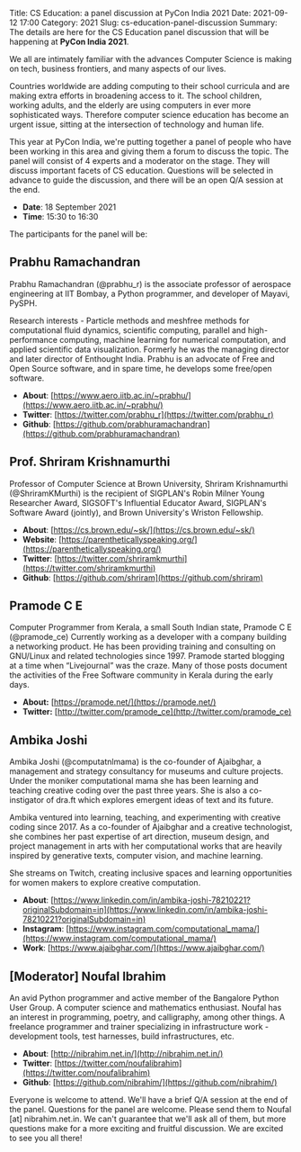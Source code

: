 Title: CS Education: a panel discussion at PyCon India 2021
Date: 2021-09-12 17:00
Category: 2021
Slug: cs-education-panel-discussion
Summary: The details are here for the CS Education panel discussion that will be happening at **PyCon India 2021**.

We all are intimately familiar with the advances Computer Science is making on tech, business frontiers, and many aspects of our lives.

Countries worldwide are adding computing to their school curricula and are making extra efforts in broadening access to it.  The school children, working adults, and the elderly are using computers in ever more sophisticated ways.  Therefore computer science education has become an urgent issue, sitting at the intersection of technology and human life.

This year at PyCon India, we're putting together a panel of people who have been working in this area and giving them a forum to discuss the topic. The panel will consist of 4 experts and a moderator on the stage. They will discuss important facets of CS education. Questions will be selected in advance to guide the discussion, and there will be an open Q/A session at the end.

- **Date**: 18 September 2021
- **Time**: 15:30 to 16:30

The participants for the panel will be:

## Prabhu Ramachandran

Prabhu Ramachandran (@prabhu_r) is the associate professor of aerospace engineering at IIT Bombay, a Python programmer, and developer of Mayavi, PySPH.

Research interests - Particle methods and meshfree methods for computational fluid dynamics, scientific computing, parallel and high-performance computing, machine learning for numerical computation, and applied scientific data visualization. Formerly he was the managing director and later director of Enthought India. Prabhu is an advocate of Free and Open Source software, and in spare time, he develops some free/open software.

- **About**: [https://www.aero.iitb.ac.in/~prabhu/](https://www.aero.iitb.ac.in/~prabhu/)
- **Twitter**: [https://twitter.com/prabhu_r](https://twitter.com/prabhu_r)
- **Github**: [https://github.com/prabhuramachandran](https://github.com/prabhuramachandran)


## Prof. Shriram Krishnamurthi

Professor of Computer Science at Brown University, Shriram Krishnamurthi (@ShriramKMurthi) is the recipient of SIGPLAN's Robin Milner Young Researcher Award, SIGSOFT's Influential Educator Award, SIGPLAN's Software Award (jointly), and Brown University's Wriston Fellowship.

- **About**:  [https://cs.brown.edu/~sk/](https://cs.brown.edu/~sk/)
- **Website**: [https://parentheticallyspeaking.org/](https://parentheticallyspeaking.org/)
- **Twitter**: [https://twitter.com/shriramkmurthi](https://twitter.com/shriramkmurthi)
- **Github**: [https://github.com/shriram](https://github.com/shriram)


## Pramode C E

Computer Programmer from Kerala, a small South Indian state, Pramode C E (@pramode_ce) Currently working as a developer with a company building a networking product. He has been providing training and consulting on GNU/Linux and related technologies since 1997. Pramode started blogging at a time when “Livejournal” was the craze. Many of those posts document the activities of the Free Software community in Kerala during the early days.

- **About:** [https://pramode.net/](https://pramode.net/)
- **Twitter:** [http://twitter.com/pramode_ce](http://twitter.com/pramode_ce)


## Ambika Joshi

Ambika Joshi (@computatnlmama) is the co-founder of Ajaibghar, a management and strategy consultancy for museums and culture projects. Under the moniker computational mama she has been learning and teaching creative coding over the past three years. She is also a co-instigator of dra.ft which explores emergent ideas of text and its future.

Ambika ventured into learning, teaching, and experimenting with creative coding since 2017. As a co-founder of Ajaibghar and a creative technologist, she combines her past expertise of art direction, museum design, and project management in arts with her computational works that are heavily inspired by generative texts, computer vision, and machine learning.

She streams on Twitch, creating inclusive spaces and learning opportunities for women makers to explore creative computation.

- **About**: [https://www.linkedin.com/in/ambika-joshi-78210221?originalSubdomain=in](https://www.linkedin.com/in/ambika-joshi-78210221?originalSubdomain=in)
- **Instagram**: [https://www.instagram.com/computational_mama/](https://www.instagram.com/computational_mama/)
- **Work**: [https://www.ajaibghar.com/](https://www.ajaibghar.com/)


## [Moderator] Noufal Ibrahim

An avid Python programmer and active member of the Bangalore Python User Group. A computer science and mathematics enthusiast. Noufal has an interest in programming, poetry, and calligraphy, among other things. A freelance programmer and trainer specializing in infrastructure work - development tools, test harnesses, build infrastructures, etc.

- **About**: [http://nibrahim.net.in/](http://nibrahim.net.in/)
- **Twitter**: [https://twitter.com/noufalibrahim](https://twitter.com/noufalibrahim)
- **Github**: [https://github.com/nibrahim/](https://github.com/nibrahim/)


Everyone is welcome to attend. We'll have a brief Q/A session at the end of the panel. Questions for the panel are welcome. Please send them to Noufal [at] nibrahim.net.in. We can't guarantee that we'll ask all of them, but more questions make for a more exciting and fruitful discussion. We are excited to see you all there!
